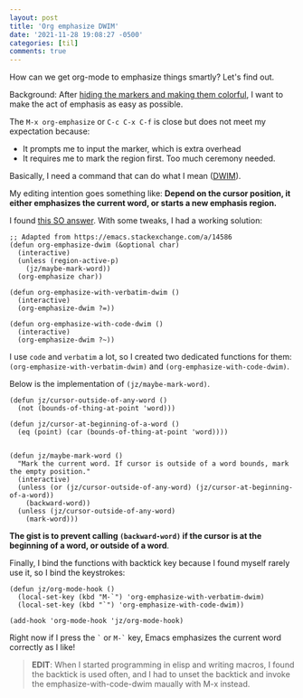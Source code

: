 ```yaml
---
layout: post
title: 'Org emphasize DWIM'
date: '2021-11-28 19:08:27 -0500'
categories: [til]
comments: true
---
```


How can we get org-mode to emphasize things smartly? Let's find out.

Background: After [hiding the markers and making them colorful](https://emacstil.com/til/2021/11/26/make-org-emphasis-code-verbatim-bold-look-nicer/),
I want to make the act of emphasis as easy as possible.

The `M-x org-emphasize` or `C-c C-x C-f` is close but does not meet my
expectation because:

-   It prompts me to input the marker, which
    is extra overhead
-   It requires me to mark the region first. Too much ceremony needed.

Basically, I need a command that can do what I mean
([DWIM](https://en.wikipedia.org/wiki/DWIM)).

My editing intention goes something like: **Depend on the cursor position, it
either emphasizes the current word, or starts a new emphasis region.**

I found [this SO
answer](https://emacs.stackexchange.com/a/14586). With some tweaks, I
had a working solution:

```elisp
;; Adapted from https://emacs.stackexchange.com/a/14586
(defun org-emphasize-dwim (&optional char)
  (interactive)
  (unless (region-active-p)
    (jz/maybe-mark-word))
  (org-emphasize char))

(defun org-emphasize-with-verbatim-dwim ()
  (interactive)
  (org-emphasize-dwim ?=))

(defun org-emphasize-with-code-dwim ()
  (interactive)
  (org-emphasize-dwim ?~))
```

I use `code` and `verbatim` a lot, so I created two dedicated
functions for them: `(org-emphasize-with-verbatim-dwim)` and
`(org-emphasize-with-code-dwim)`.

Below is the implementation of `(jz/maybe-mark-word)`.

```elisp
(defun jz/cursor-outside-of-any-word ()
  (not (bounds-of-thing-at-point 'word)))

(defun jz/cursor-at-beginning-of-a-word ()
  (eq (point) (car (bounds-of-thing-at-point 'word))))


(defun jz/maybe-mark-word ()
  "Mark the current word. If cursor is outside of a word bounds, mark the empty position."
  (interactive)
  (unless (or (jz/cursor-outside-of-any-word) (jz/cursor-at-beginning-of-a-word))
    (backward-word))
  (unless (jz/cursor-outside-of-any-word)
    (mark-word)))
```

**The gist is to prevent calling `(backward-word)` if the cursor is at
the beginning of a word, or outside of a word**.

Finally, I bind the functions with backtick key because I found myself
rarely use it, so I bind the keystrokes:

```elisp
(defun jz/org-mode-hook ()
  (local-set-key (kbd "M-`") 'org-emphasize-with-verbatim-dwim)
  (local-set-key (kbd "`") 'org-emphasize-with-code-dwim))

(add-hook 'org-mode-hook 'jz/org-mode-hook)
```

Right now if I press the `` ` `` or `` M-` `` key, Emacs emphasizes the
current word correctly as I like!

  > **EDIT**: When I started programming in elisp and writing macros, I found
  > the backtick is used often, and I had to unset the backtick and invoke the
  > emphasize-with-code-dwim maually with M-x instead.

